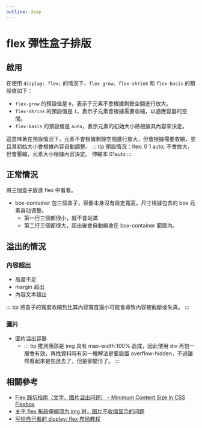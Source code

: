 ```yaml
---
outline: deep
---
```


<script setup>
import flex3box from './components/flex/flex3box.vue'
import flex3boxOver from './components/flex/flex3boxOver.vue'
import flex3boxImg from './components/flex/flex3boxImg.vue'
</script>

# flex 彈性盒子排版

## 啟用

在使用 `display: flex;` 的情況下，`flex-grow`、`flex-shrink` 和 `flex-basis` 的預設值如下：

- `flex-grow` 的預設值是 `0`，表示子元素不會根據剩餘空間進行放大。
- `flex-shrink` 的預設值是 `1`，表示子元素會根據需要收縮，以適應容器的空間。
- `flex-basis` 的預設值是 `auto`，表示元素的初始大小將根據其內容來決定。

這意味著在預設情況下，元素不會根據剩餘空間進行放大，但會根據需要收縮，並且其初始大小會根據內容自動調整。
::: tip
預設情況：flex: 0 1 auto; 不會放大，但會壓縮，元素大小根據內容決定。
伸縮本 01auto
:::

## 正常情況

將三個盒子放進 flex 中看看。

- box-container 包三個盒子，容器本身沒有設定寬高，尺寸根據包含的 box 元素自动调整。
  - 第一行三個都很小，就不會站滿
  - 第二行三個都很大，超出後會自動縮收在 box-container 範圍內。
    <flex3box></flex3box>

## 溢出的情況

### 內容超出

- 高度不足
- margin 超出
- 內容文本超出

<flex3boxOver></flex3boxOver>

::: tip
將盒子的寬度收縮到比其內容寬度還小可能會導致內容被截斷或失真。
:::

### 圖片

- 圖片溢出容器
  - []()
    <flex3boxImg></flex3boxImg>
    ::: tip
    推測應該是 img 具有 max-width:100% 造成，因此使用 div 再包一層會有效，再找資料時有另一種解法是要設置 overflow-hidden，不過雖然看起來是包進去了，但是卻變形了。
    :::

## 相關參考

- [Flex 踩坑指南（文字、图片溢出问题） - Minimum Content Size In CSS Flexbox](https://juejin.cn/post/7314507576439472169)
- [关于 flex 布局伸缩项为 img 时，图片不收缩显示的问题](https://blog.csdn.net/qq_41373791/article/details/109669044)
- [写给自己看的 display: flex 布局教程](https://juejin.cn/post/6844903701568552968)
